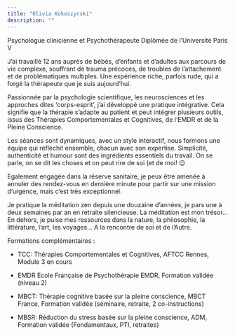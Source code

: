 ```yaml
---
title: "Olivia Kokoszynski"
description: ""
---
```

Psychologue clinicienne et Psychothérapeute
Diplômée de l’Université Paris V

J’ai travaillé 12 ans auprès de bébés, d’enfants et d’adultes aux parcours de vie complexe, souffrant de trauma précoces, de troubles de l’attachement et de problématiques multiples. Une expérience riche, parfois rude, qui a forgé la thérapeute que je suis aujourd’hui.

Passionnée par la psychologie scientifique, les neurosciences et les approches dites ‘corps-esprit’,  j’ai développé une pratique intégrative. 
Cela signifie que la thérapie s’adapte au patient et peut intégrer plusieurs outils, issus des Thérapies Comportementales et Cognitives, de l’EMDR et de la Pleine Conscience.

Les séances sont dynamiques, avec un style interactif, nous formons une équipe qui réfléchit ensemble, chacun avec son expertise.
Simplicité, authenticité et humour sont des ingrédients essentiels du travail. On se parle, on se dit les choses et on peut rire de soi (et de moi! 😉

Egalement engagée dans la réserve sanitaire, je peux être amenée à annuler des rendez-vous en dernière minute pour partir sur une mission d’urgence, mais c’est très exceptionnel.

Je pratique la méditation zen depuis une douzaine d’années, je pars une à deux semaines par an en retraite silencieuse. 
La méditation est mon trésor… En dehors, je puise mes ressources dans la nature, la philosophie, la littérature, l’art, les voyages… A la rencontre de soi et de l’Autre.  

Formations complémentaires :

- TCC: Thérapies Comportementales et Cognitives, AFTCC Rennes, Module 3 en cours

- EMDR  Ecole Française de Psychothérapie EMDR, Formation validée (niveau 2)

- MBCT: Thérapie cognitive basée sur la pleine conscience, MBCT France, Formation validée (séminaire, retraite, 2 co-instructions)

- MBSR: Réduction du stress basée sur la pleine conscience, ADM, Formation validée (Fondamentaux, PTI, retraites)